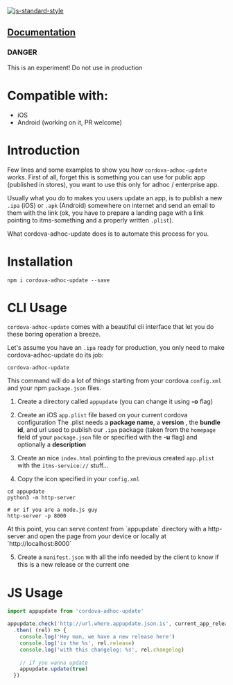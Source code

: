 [![js-standard-style](https://img.shields.io/badge/code%20style-standard-brightgreen.svg)](http://standardjs.com/)

## [Documentation](http://lesion.github.io/cordova-adhoc-update)

### DANGER ###
This is an experiment! Do not use in production 


# Compatible with:
 - iOS
 - Android (working on it, PR welcome)

# Introduction

Few lines and some examples to show you how 
`cordova-adhoc-update` works.
First of all, forget this is something you can use
for public app (published in stores), you want to
use this only for adhoc / enterprise app.

Usually what you do to makes you users update an app,
is to publish a new `.ipa` (iOS) or `.apk` (Android)
somewhere on internet and send an email to them with
the link (ok, you have to prepare a landing page
with a link pointing to itms-something and a properly
written `.plist`).

What cordova-adhoc-update does is to automate
this process for you.

# Installation


```shell
npm i cordova-adhoc-update --save
```

# CLI Usage

`cordova-adhoc-update` comes with a beautiful cli interface that let you
do these boring operation a breeze.

Let's assume you have an `.ipa` ready for production, you only need
to make cordova-adhoc-update do its job:

```shell
cordova-adhoc-update
```

This command will do a lot of things starting from your cordova `config.xml` and
your npm `package.json` files.

1. Create a directory called `appupdate` (you can change it using __-o__ flag)
2. Create an iOS `app.plist` file based on your current cordova configuration
   The .plist needs a __package name__, a __version__ , the __bundle id__,
   and url used to publish our `.ipa` package (taken from the `homepage` field of your `package.json` file or specified with the __-u__ flag) and optionally a __description__

3. Create an nice `index.html` pointing to the previous created `app.plist` with 
  the `itms-service://` stuff...

4. Copy the icon specified in your `config.xml`

```shell
cd appupdate
python3 -m http-server

# or if you are a node.js guy
http-server -p 8000 
```
<aside class='notice'>
  At this point, you can serve content from `appupdate` directory with a http-server and open the page from your device or locally at `http://localhost:8000`
</aside>

5. Create a `manifest.json` with all the info needed by the client to know if this is a new release or the current one

# JS Usage

```javascript
import appupdate from 'cordova-adhoc-update'

appupdate.check('http://url.where.appupdate.json.is', current_app_release )
  .then( (rel) => {
    console.log('Hey man, we have a new release here')
    console.log('is the %s', rel.release)
    console.log('with this changelog: %s', rel.changelog)
    
    // if you wanna update
    appupdate.update(true)
  })

```
